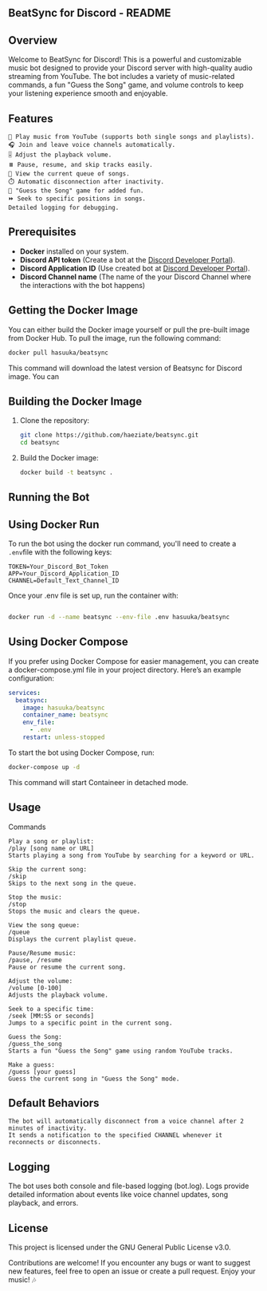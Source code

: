 ## BeatSync for Discord - README
## Overview

Welcome to BeatSync for Discord! This is a powerful and customizable music bot designed to provide your Discord server with high-quality audio streaming from YouTube. The bot includes a variety of music-related commands, a fun "Guess the Song" game, and volume controls to keep your listening experience smooth and enjoyable.
## Features

    🎵 Play music from YouTube (supports both single songs and playlists).
    🎧 Join and leave voice channels automatically.
    🎚️ Adjust the playback volume.
    ⏸️ Pause, resume, and skip tracks easily.
    📜 View the current queue of songs.
    ⏱️ Automatic disconnection after inactivity.
    🎤 "Guess the Song" game for added fun.
    ⏩ Seek to specific positions in songs.
    Detailed logging for debugging.

## Prerequisites

- **Docker** installed on your system.
- **Discord API token** (Create a bot at the [Discord Developer Portal](https://discord.com/developers/applications)).
- **Discord Application ID** (Use created bot at  [Discord Developer Portal](https://discord.com/developers/applications)).
- **Discord Channel name** (The name of the your Discord Channel where the interactions with the bot happens)

## Getting the Docker Image

You can either build the Docker image yourself or pull the pre-built image from Docker Hub. To pull the image, run the following command:

```bash
docker pull hasuuka/beatsync
```

This command will download the latest version of Beatsync for Discord image. You can
## Building the Docker Image

1. Clone the repository:

    ```bash
    git clone https://github.com/haeziate/beatsync.git
    cd beatsync
    ```

2. Build the Docker image:

    ```bash
    docker build -t beatsync .
    ```

## Running the Bot
## Using Docker Run

To run the bot using the docker run command, you'll need to create a `.env`file with the following keys:

```plaintext
TOKEN=Your_Discord_Bot_Token
APP=Your_Discord_Application_ID
CHANNEL=Default_Text_Channel_ID
```

Once your .env file is set up, run the container with:

````bash

docker run -d --name beatsync --env-file .env hasuuka/beatsync
````
## Using Docker Compose

If you prefer using Docker Compose for easier management, you can create a docker-compose.yml file in your project directory. Here’s an example configuration:

```yaml
services:
  beatsync:
    image: hasuuka/beatsync
    container_name: beatsync
    env_file:
      - .env
    restart: unless-stopped
```
To start the bot using Docker Compose, run:

```bash
docker-compose up -d
```
This command will start Containeer in detached mode.

## Usage
Commands

    Play a song or playlist:
    /play [song name or URL]
    Starts playing a song from YouTube by searching for a keyword or URL.

    Skip the current song:
    /skip
    Skips to the next song in the queue.

    Stop the music:
    /stop
    Stops the music and clears the queue.

    View the song queue:
    /queue
    Displays the current playlist queue.

    Pause/Resume music:
    /pause, /resume
    Pause or resume the current song.

    Adjust the volume:
    /volume [0-100]
    Adjusts the playback volume.

    Seek to a specific time:
    /seek [MM:SS or seconds]
    Jumps to a specific point in the current song.

    Guess the Song:
    /guess_the_song
    Starts a fun "Guess the Song" game using random YouTube tracks.

    Make a guess:
    /guess [your guess]
    Guess the current song in "Guess the Song" mode.

## Default Behaviors

    The bot will automatically disconnect from a voice channel after 2 minutes of inactivity.
    It sends a notification to the specified CHANNEL whenever it reconnects or disconnects.

## Logging

The bot uses both console and file-based logging (bot.log). Logs provide detailed information about events like voice channel updates, song playback, and errors.
## License

This project is licensed under the GNU General Public License v3.0.

Contributions are welcome! If you encounter any bugs or want to suggest new features, feel free to open an issue or create a pull request. Enjoy your music! 🎶



